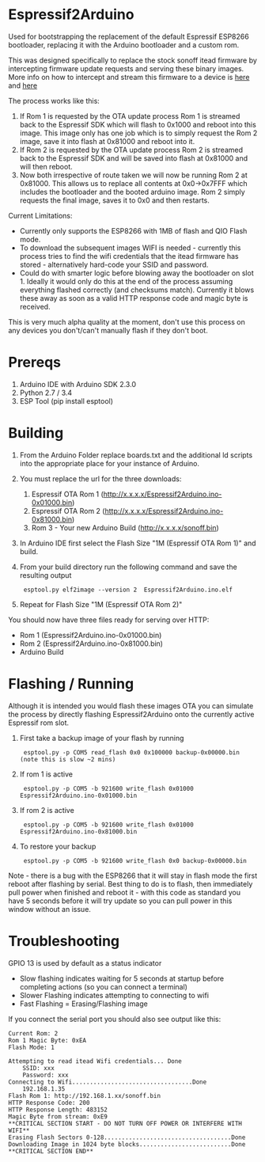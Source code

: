 # Espressif2Arduino
Used for bootstrapping the replacement of the default Espressif ESP8266 bootloader, replacing it with the Arduino bootloader and a custom rom.  

This was designed specifically to replace the stock sonoff itead firmware by intercepting firmware update requests and serving these binary images. More info on how to intercept and stream this firmware to a device is [here](http://blog.nanl.de/2017/05/sonota-flashing-itead-sonoff-devices-via-original-ota-mechanism/) and [here](https://github.com/mirko/SonOTA) 

The process works like this:

1. If Rom 1 is requested by the OTA update process Rom 1 is streamed back to the Espressif SDK which will flash  to 0x1000 and reboot into this image. This image only has one job which is to simply request the Rom 2 image, save it into flash at 0x81000 and reboot into it.
2. If Rom 2 is requested by the OTA update process Rom 2 is streamed back to the Espressif SDK and will be saved into flash at 0x81000 and will then reboot.
3. Now both irrespective of route taken we will now be running Rom 2 at 0x81000. This allows us to replace all contents at 0x0->0x7FFF which includes the bootloader and the booted arduino image. Rom 2 simply requests the final image, saves it to 0x0 and then restarts.  


Current Limitations:

- Currently only supports the ESP8266 with 1MB of flash and QIO Flash mode. 
- To download the subsequent images WIFI is needed - currently this process tries to find the wifi credentials that  the itead firmware has stored - alternatively hard-code your SSID and password.
- Could do with smarter logic before blowing away the bootloader on slot 1. Ideally it would only do this at the end of the process assuming everything flashed correctly (and checksums match). Currently it blows these away as soon as a valid HTTP response code and magic byte is received.

This is very much alpha quality at the moment, don't use this process on any devices you don't/can't manually flash if they don't boot.


# Prereqs
1. Arduino IDE with Arduino SDK 2.3.0
2. Python 2.7 / 3.4
3. ESP Tool (pip install esptool)


# Building 
1. From the Arduino Folder replace boards.txt and the additional ld scripts into the appropriate place for your instance of Arduino.
2. You must replace the url for the three downloads:
	1. Espressif OTA Rom 1 (http://x.x.x.x/Espressif2Arduino.ino-0x01000.bin)
	2. Espressif OTA Rom 2 (http://x.x.x.x/Espressif2Arduino.ino-0x81000.bin)
	3. Rom 3 - Your new Arduino Build (http://x.x.x.x/sonoff.bin) 
2. In Arduino IDE first select the Flash Size "1M (Espressif OTA Rom 1)" and build. 
3. From your build directory run the following command and save the resulting output
 
		esptool.py elf2image --version 2  Espressif2Arduino.ino.elf

4. Repeat for Flash Size "1M (Espressif OTA Rom 2)"

You should now have three files ready for serving over HTTP:

- Rom 1 (Espressif2Arduino.ino-0x01000.bin)
- Rom 2 (Espressif2Arduino.ino-0x81000.bin)
- Arduino Build 


# Flashing / Running
Although it is intended you would flash these images OTA you can simulate the process by directly flashing Espressif2Arduino onto the currently active Espressif rom slot.

1. First take a backup image of your flash by running 

		esptool.py -p COM5 read_flash 0x0 0x100000 backup-0x00000.bin (note this is slow ~2 mins)

2. If rom 1 is active
		
		esptool.py -p COM5 -b 921600 write_flash 0x01000 Espressif2Arduino.ino-0x01000.bin

3. If rom 2 is active
 
		esptool.py -p COM5 -b 921600 write_flash 0x01000 Espressif2Arduino.ino-0x81000.bin

4. To restore your backup

		esptool.py -p COM5 -b 921600 write_flash 0x0 backup-0x00000.bin

Note - there is a bug with the ESP8266 that it will stay in flash mode the first reboot after flashing by serial. Best thing to do is to flash, then immediately pull power when finished and reboot it - with this code as standard you have 5 seconds before it will try update so you can pull power in this window without an issue.

# Troubleshooting
GPIO 13 is used by default as a status indicator

- Slow flashing indicates waiting for 5 seconds at startup before completing actions (so you can connect a terminal)
- Slower Flashing indicates attempting to connecting to wifi
- Fast Flashing = Erasing/Flashing image

If you connect the serial port you should also see output like this:
	
	Current Rom: 2
	Rom 1 Magic Byte: 0xEA
	Flash Mode: 1

	Attempting to read itead Wifi credentials... Done
        SSID: xxx
        Password: xxx
	Connecting to Wifi..................................Done
        192.168.1.35
	Flash Rom 1: http://192.168.1.xx/sonoff.bin
	HTTP Response Code: 200
	HTTP Response Length: 483152
	Magic Byte from stream: 0xE9
	**CRITICAL SECTION START - DO NOT TURN OFF POWER OR INTERFERE WITH WIFI**
	Erasing Flash Sectors 0-128....................................Done
	Downloading Image in 1024 byte blocks..........................Done
	**CRITICAL SECTION END**

